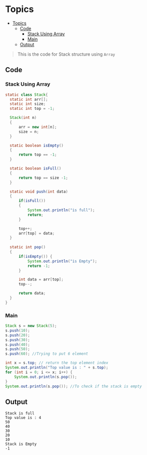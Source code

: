 # Topics
- [Topics](#Topics)
  - [Code](#Code)
    - [Stack Using Array](#Stack-Using-Array) 
    - [Main](#Main) 
  - [Output](#Output)

> This is the code for Stack structure using `Array`

## Code
### Stack Using Array
```Java
static class Stack{
  static int arr[];
  static int size;
  static int top = -1;

  Stack(int n)
  {
      arr = new int[n];
      size = n;
  }

  static boolean isEmpty()
  {
      return top == -1;
  }

  static boolean isFull()
  {
      return top == size -1;
  }

  static void push(int data)
  {
      if(isFull())
      {
          System.out.println("is full");
          return;
      }

      top++;
      arr[top] = data;
  }
  
  static int pop()
  {
      if(isEmpty()) {
          System.out.println("is Empty");
          return -1;
      }

      int data = arr[top];
      top--;

      return data;
  }
}
```

### Main
```Java
Stack s = new Stack(5);
s.push(10);
s.push(20);
s.push(30);
s.push(40);
s.push(50);
s.push(60); //Trying to put 6 element

int x = s.top; // return the top element index
System.out.println("Top value is : " + s.top);
for (int i = 0; i <= x; i++) {
    System.out.println(s.pop());
}
System.out.println(s.pop()); //To check if the stack is empty
```

## Output
```
Stack is full
Top value is : 4
50
40
30
20
10
Stack is Empty
-1
```
